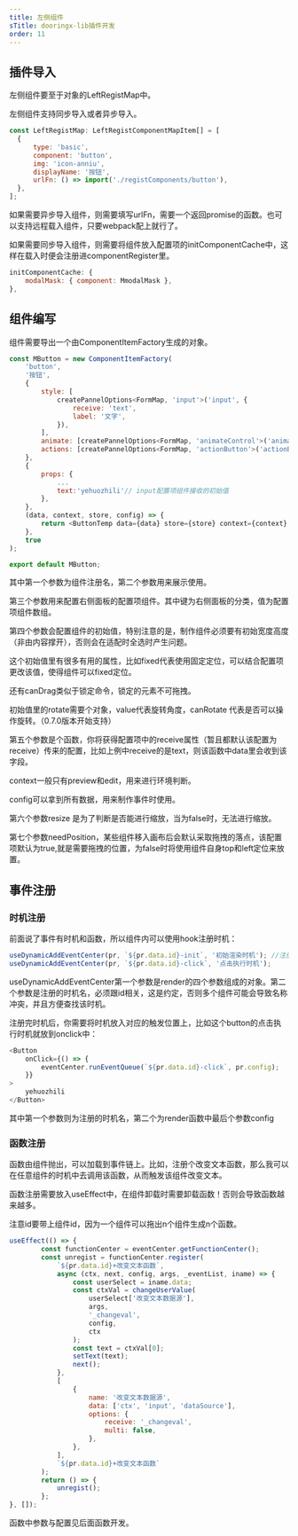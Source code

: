 ```yaml
---
title: 左侧组件
sTitle: dooringx-lib插件开发
order: 11
---
```


## 插件导入

左侧组件要至于对象的LeftRegistMap中。

左侧组件支持同步导入或者异步导入。

```js
const LeftRegistMap: LeftRegistComponentMapItem[] = [
  {
      type: 'basic',
      component: 'button',
      img: 'icon-anniu',
      displayName: '按钮',
      urlFn: () => import('./registComponents/button'),
  },
];
```

如果需要异步导入组件，则需要填写urlFn，需要一个返回promise的函数。也可以支持远程载入组件，只要webpack配上就行了。

如果需要同步导入组件，则需要将组件放入配置项的initComponentCache中，这样在载入时便会注册进componentRegister里。

```js
initComponentCache: {
    modalMask: { component: MmodalMask },  
},
```

## 组件编写

组件需要导出一个由ComponentItemFactory生成的对象。

```js
const MButton = new ComponentItemFactory(
	'button',
	'按钮',
	{
		style: [
			createPannelOptions<FormMap, 'input'>('input', {
				receive: 'text', 
				label: '文字',
			}),
		],
		animate: [createPannelOptions<FormMap, 'animateControl'>('animateControl', {})],
		actions: [createPannelOptions<FormMap, 'actionButton'>('actionButton', {})],
	},
	{
		props: {
			...
			text:'yehuozhili'// input配置项组件接收的初始值
		},
	},
	(data, context, store, config) => {
		return <ButtonTemp data={data} store={store} context={context} config={config}></ButtonTemp>;
	},
	true
);

export default MButton;

```

其中第一个参数为组件注册名，第二个参数用来展示使用。


第三个参数用来配置右侧面板的配置项组件。其中键为右侧面板的分类，值为配置项组件数组。

第四个参数会配置组件的初始值，特别注意的是，制作组件必须要有初始宽度高度（非由内容撑开），否则会在适配时全选时产生问题。

这个初始值里有很多有用的属性，比如fixed代表使用固定定位，可以结合配置项更改该值，使得组件可以fixed定位。

还有canDrag类似于锁定命令，锁定的元素不可拖拽。

初始值里的rotate需要个对象，value代表旋转角度，canRotate 代表是否可以操作旋转。（0.7.0版本开始支持）

第五个参数是个函数，你将获得配置项中的receive属性（暂且都默认该配置为receive）传来的配置，比如上例中receive的是text，则该函数中data里会收到该字段。

context一般只有preview和edit，用来进行环境判断。

config可以拿到所有数据，用来制作事件时使用。

第六个参数resize 是为了判断是否能进行缩放，当为false时，无法进行缩放。

第七个参数needPosition，某些组件移入画布后会默认采取拖拽的落点，该配置项默认为true,就是需要拖拽的位置，为false时将使用组件自身top和left定位来放置。



## 事件注册

### 时机注册

前面说了事件有时机和函数，所以组件内可以使用hook注册时机：

```js
useDynamicAddEventCenter(pr, `${pr.data.id}-init`, '初始渲染时机'); //注册名必须带id 约定！
useDynamicAddEventCenter(pr, `${pr.data.id}-click`, '点击执行时机');
```

useDynamicAddEventCenter第一个参数是render的四个参数组成的对象。第二个参数是注册的时机名，必须跟id相关，这是约定，否则多个组件可能会导致名称冲突，并且方便查找该时机。

注册完时机后，你需要将时机放入对应的触发位置上，比如这个button的点击执行时机就放到onclick中：

```js
<Button
    onClick={() => {
        eventCenter.runEventQueue(`${pr.data.id}-click`, pr.config);
    }}
>
    yehuozhili
</Button> 
```

其中第一个参数则为注册的时机名，第二个为render函数中最后个参数config


###  函数注册

函数由组件抛出，可以加载到事件链上。比如，注册个改变文本函数，那么我可以在任意组件的时机中去调用该函数，从而触发该组件改变文本。

函数注册需要放入useEffect中，在组件卸载时需要卸载函数！否则会导致函数越来越多。

注意id要带上组件id，因为一个组件可以拖出n个组件生成n个函数。

```js
useEffect(() => {
		const functionCenter = eventCenter.getFunctionCenter();
		const unregist = functionCenter.register(
			`${pr.data.id}+改变文本函数`,
			async (ctx, next, config, args, _eventList, iname) => {
				const userSelect = iname.data;
				const ctxVal = changeUserValue(
					userSelect['改变文本数据源'],
					args,
					'_changeval',
					config,
					ctx
				);
				const text = ctxVal[0];
				setText(text);
				next();
			},
			[
				{
					name: '改变文本数据源',
					data: ['ctx', 'input', 'dataSource'],
					options: {
						receive: '_changeval',
						multi: false,
					},
				},
			],
			`${pr.data.id}+改变文本函数`
		);
		return () => {
			unregist();
		};
}, []);
```
 
函数中参数与配置见后面函数开发。